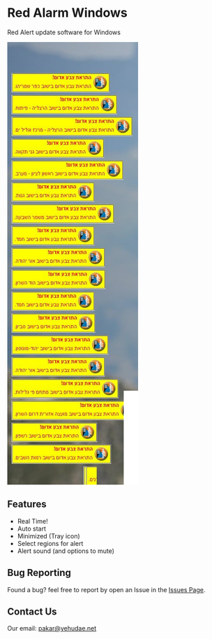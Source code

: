 # Red Alarm Windows
Red Alert update software for Windows

[![Screenshot](https://github.com/YehudaEi/Red-Alarm-Windows/blob/master/screenshot.jpg?raw=true "Screenshot")](https://github.com/YehudaEi/Red-Alarm-Windows/blob/master/screenshot.jpg?raw=true "Screenshot")

## Features
* Real Time!
* Auto start
* Minimized (Tray icon)
* Select regions for alert
* Alert sound (and options to mute)

## Bug Reporting
Found a bug? feel free to report by open an Issue in the [Issues Page](https://github.com/YehudaEi/Red-Alarm-Windows/issues).

## Contact Us
Our email: [pakar@yehudae.net](mailto:pakar@yehudae.net)
